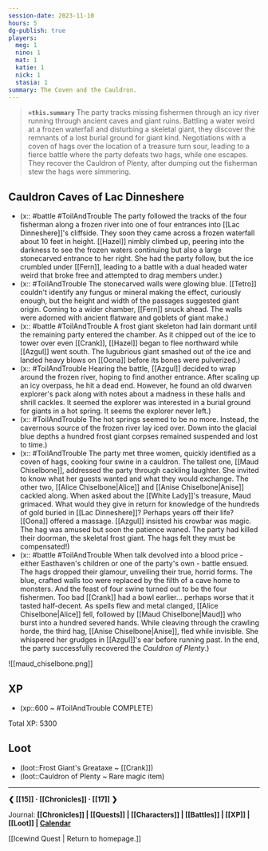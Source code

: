 ```yaml
---
session-date: 2023-11-10
hours: 5
dg-publish: true
players: 
  meg: 1
  nino: 1
  mat: 1
  katie: 1
  nick: 1
  stasia: 1
summary: The Coven and the Cauldron.
---
```


> **`=this.summary`**
> The party tracks missing fishermen through an icy river running through ancient caves and giant ruins. Battling a water weird at a frozen waterfall and disturbing a skeletal giant, they discover the remnants of a lost burial ground for giant kind. Negotiations with a coven of hags over the location of a treasure turn sour, leading to a fierce battle where the party defeats two hags, while one escapes. They recover the Cauldron of Plenty, after dumping out the fisherman stew the hags were simmering.

## Cauldron Caves of Lac Dinneshere
- (x:: #battle #ToilAndTrouble The party followed the tracks of the four fisherman along a frozen river into one of four entrances into [[Lac Dinneshere]]'s cliffside. They soon they came across a frozen waterfall about 10 feet in height. [[Hazel]] nimbly climbed up, peering into the darkness to see the frozen waters continuing but also a large stonecarved entrance to her right. She had the party follow, but the ice crumbled under [[Fern]], leading to a battle with a dual headed water weird that broke free and attempted to drag members under.)
- (x:: #ToilAndTrouble The stonecarved walls were glowing blue. [[Tetro]] couldn't identify any fungus or mineral making the effect, curiously enough, but the height and width of the passages suggested giant origin. Coming to a wider chamber, [[Fern]] snuck ahead. The walls were adorned with ancient flatware and goblets of giant make.)
- (x::  #battle #ToilAndTrouble A frost giant skeleton had lain dormant until the remaining party entered the chamber. As it chipped out of the ice to tower over even [[Crank]], [[Hazel]] began to flee northward while [[Azgul]] went south. The lugubrious giant smashed out of the ice and landed heavy blows on [[Oona]] before its bones were pulverized.)
- (x:: #ToilAndTrouble Hearing the battle, [[Azgul]] decided to wrap around the frozen river, hoping to find another entrance. After scaling up an icy overpass, he hit a dead end. However, he found an old dwarven explorer's pack along with notes about a madness in these halls and shrill cackles. It seemed the explorer was interested in a burial ground for giants in a hot spring. It seems the explorer never left.)
- (x:: #ToilAndTrouble The hot springs seemed to be no more. Instead, the cavernous source of the frozen river lay iced over. Down into the glacial blue depths a hundred frost giant corpses remained suspended and lost to time.)
- (x:: #ToilAndTrouble The party met three women, quickly identified as a coven of hags, cooking four swine in a cauldron. The tallest one, [[Maud Chiselbone]], addressed the party through cackling laughter. She invited to know what her guests wanted and what they would exchange. The other two, [[Alice Chiselbone|Alice]] and [[Anise Chiselbone|Anise]] cackled along. When asked about the [[White Lady]]'s treasure, Maud grimaced. What would they give in return for knowledge of the hundreds of gold buried in [[Lac Dinneshere]]? Perhaps years off their life? [[Oona]] offered a massage. [[Azgul]] insisted his crowbar was magic. The hag was amused but soon the patience waned. The party had killed their doorman, the skeletal frost giant. The hags felt they must be compensated!)
- (x:: #battle #ToilAndTrouble  When talk devolved into a blood price - either Easthaven's children or one of the party's own - battle ensued. The hags dropped their glamour, unveiling their true, horrid forms. The blue, crafted walls too were replaced by the filth of a cave home to monsters. And the feast of four swine turned out to be the four fishermen. Too bad [[Crank]] had a bowl earlier... perhaps worse that it tasted half-decent. As spells flew and metal clanged, [[Alice Chiselbone|Alice]] fell, followed by [[Maud Chiselbone|Maud]] who burst into a hundred severed hands. While cleaving through the crawling horde, the third hag, [[Anise Chiselbone|Anise]], fled while invisible. She whispered her grudges in [[Azgul]]'s ear before running past. In the end, the party successfully recovered the *Cauldron of Plenty*.)

![[maud_chiselbone.png]]


## XP
- (xp::600 ~ #ToilAndTrouble COMPLETE)

Total XP: 5300

## Loot
- (loot::Frost Giant's Greataxe ~ [[Crank]])
- (loot::Cauldron of Plenty ~ Rare magic item)


---
**❮ [[15]] · [[Chronicles]] ·  [[17]] ❯**

Journal: **[[Chronicles]] | [[Quests]] |  [[Characters]] | [[Battles]] | [[XP]] | [[Loot]] | [Calendar](https://app.fantasy-calendar.com/calendars/38f9e3f5098bac1f655a4fb4241f35eb)**

[[Icewind Quest | Return to homepage.]]


